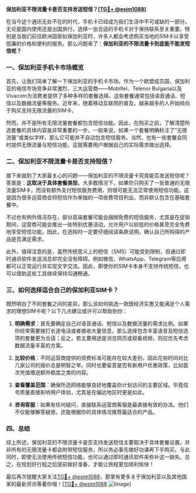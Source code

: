**保加利亚不限流量卡是否支持发送短信？[[TG💪+ @esim1088](https://t.me/s/esim1088)]**

在当今这个通讯无处不在的时代，手机卡已经成为我们生活中不可或缺的一部分。无论是国内使用还是出国旅行，选择一张合适的手机卡对于保持联系至关重要。特别是当我们前往欧洲国家如保加利亚时，许多人都会考虑购买当地的SIM卡以享受低廉的价格和便利的服务。那么问题来了：**保加利亚的不限流量卡到底能不能发短信呢？**

### 一、保加利亚手机卡市场概览

首先，让我们简单了解一下保加利亚的手机卡市场。作为一个欧盟成员国，保加利亚的电信市场竞争非常激烈，三大运营商——Mobiltel、Telenor Bulgaria以及Vivacom为消费者提供了多种多样的套餐选择。这些套餐通常包括语音通话、短信以及数据流量等服务。近年来，随着移动互联网的普及，越来越多的人开始倾向于购买支持无限流量的SIM卡。

然而，并不是所有无限流量套餐都包含短信功能。因此，在购买之前，了解清楚所选套餐的具体内容是非常重要的一步。一般来说，如果一个套餐明确标注了“无限流量”或类似字样，那么它可能并不自动包含短信服务。当然，也有一些套餐会同时提供无限流量与短信功能，这就需要用户根据自己的实际需求做出选择。

### 二、保加利亚不限流量卡是否支持短信？

接下来就到了大家最关心的问题——保加利亚的不限流量卡究竟能否发送短信呢？答案是：**这取决于具体套餐类型**。大多数情况下，如果你只购买了一张普通的无限流量SIM卡，而没有额外支付短信服务费用，则很可能无法正常使用短信功能。这是因为很多运营商会将短信作为单独的一项收费项目列出，而非默认包含在基础套餐中。

不过也有例外情况存在。部分高端套餐可能会捆绑免费的短信服务，尤其是在促销期间，运营商可能会推出一些特别优惠活动，允许用户以较低的价格甚至完全免费地享受短信功能。因此，在选购时一定要仔细阅读条款说明，确认自己所购得的产品是否满足需求。

此外，值得注意的是，虽然传统意义上的短信（SMS）可能受到限制，但通过即时通讯软件发送消息却完全没有障碍。例如微信、WhatsApp、Telegram等应用都可以正常运行并实现文字交流。因此，即使你的SIM卡本身不支持传统短信，也可以借助这些工具继续保持沟通畅通。

### 三、如何选择适合自己的保加利亚SIM卡？

既然明白了不同套餐之间的差异，那么该如何挑选一款既经济实惠又能满足个人需求的理想SIM卡呢？以下几点建议或许可以帮助到你：

1. **明确需求**：首先要确定自己对语音通话、短信以及数据流量的需求比例。如果你经常需要拨打长途电话或者接收大量信息，那么选择包含丰富语音及短信选项的套餐更为合适；反之，若主要用途是浏览网页或观看视频，则应优先考虑数据流量丰富的方案。
   
2. **比较价格**：不同运营商提供的资费标准可能存在较大差别，因此花些时间对比几家公司的报价总是明智之举。同时也要留意是否有新用户优惠政策，比如首次充值赠送额外额度之类的内容。
   
3. **查看覆盖范围**：确保所选网络能够良好地覆盖你计划访问的主要区域。毕竟信号质量直接影响用户体验，尤其是在偏远地区时更是如此。
   
4. **咨询客服**：如果有任何疑问，直接联系运营商客服是最直接有效的办法。他们不仅能够解答疑惑，还能根据你的具体情况推荐最适合的产品。

### 四、总结

综上所述，保加利亚的不限流量卡是否支持发送短信主要取决于具体套餐设置。并非所有的无限流量卡都会附带短信服务，所以务必事先做好功课再下手购买。与此同时，即使无法使用传统短信功能，也可以通过即时通讯软件来弥补这一缺失。总之，在规划好行程之后提前做好准备，才能让旅程更加顺利愉快！

最后再次提醒大家关注[TG💪+ @esim1088](https://t.me/s/esim1088)，那里有更多关于保加利亚以及其他国家的最新资讯等着你哦！[[TG💪+ @esim1088](https://t.me/s/esim1088) ![Image](https://i.postimg.cc/4NQfJmqS/Snipaste-2025-05-13-00-14-12.png)]